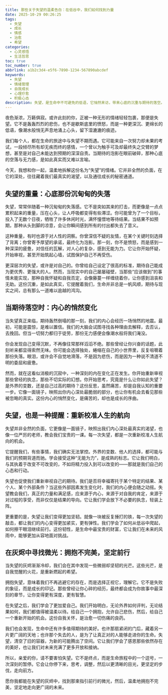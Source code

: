 ```yaml
---
title: 那些关于失望的温柔告白：在低谷中，我们如何找到力量
date: 2025-10-29 00:26:25
tags:
  - 失望
  - 成长
  - 情感
  - 治愈
  - 希望
categories:
  - 心灵感悟
  - 生活哲思
toc: true
toc_number: true
abbrlink: a1b2c3d4-e5f6-7890-1234-567890abcdef
keywords:
  - 失望
  - 情绪管理
  - 自我成长
  - 心理疗愈
  - 积极心态
description: 失望，是生命中不可避免的低语，它悄然来访，带来心底的沉重与期待的落空。然而，每一次失望，也都是一次深刻的自我对话，一次重新审视内心、积蓄力量的机会。本文将温柔地探讨失望的重量，以及我们如何在它的灰烬中，找到那束指引前行的微光，最终学会拥抱不完美，坚定地走向更广阔的未来。
---
```


夜色渐浓，万籁俱寂。或许此刻的你，正被一种无形的情绪轻轻包裹，那便是失望。它不是轰轰烈烈的悲伤，也不是歇斯底里的愤怒，而是一种更深沉、更绵长的低语，像潮水般悄无声息地涌上心头，留下湿漉漉的痕迹。

我们每个人，都在生命的旅途中与失望不期而遇。它可能来自一次努力却未果的考试，一段倾尽所有却无疾而终的感情，一个曾以为触手可及却最终失之交臂的梦想，甚至是对自己未能达到预期的深深自责。当期待的泡影在眼前破碎，那种心底的空落与无力感，是如此真实而又难以言喻。

今天，我想和你一起，温柔地拆解这份名为“失望”的情绪。它并非全然的负面，在它的深处，往往藏着我们最真实的渴望，以及通往成长的秘密通道。

## 失望的重量：心底那份沉甸甸的失落

失望，常常伴随着一种沉甸甸的失落感。它不是突如其来的打击，而更像是一点点累积起来的重量，压在心头，让人呼吸都变得有些滞涩。你可能曾为了一个目标，投入了无数个日夜，牺牲了许多休闲时光，满怀憧憬地等待结果。当结果不如预期，那种从头到脚的凉意，会让你瞬间感到所有的付出都失去了意义。

这种重量，有时也源于对人性的洞察。你曾深信不疑的友情，在某个关键时刻选择了背离；你曾寄予厚望的承诺，最终化为泡影。那一刻，你不是愤怒，而是感到一种深深的疲惫，对信任的瓦解，对人心的复杂，感到无能为力。它让你开始怀疑，开始审视，甚至开始筑起心墙，试图保护自己不再受伤。

更深层次的失望，或许是对自己的。你曾给自己设定了很高的标准，期待自己能成为更优秀、更强大的人。然而，当现实中的自己屡屡碰壁，当那些“应该做到”的事情未能实现，那种自我怀疑和自我否定，会像藤蔓一样缠绕着你，让你感到沮丧和无助。这份沉重，是如此真实，它提醒着我们，生命并非总是一帆风顺，期待与现实之间，总有那么一道难以逾越的鸿沟。

## 当期待落空时：内心的悄然变化

当失望真正来临，期待轰然倒塌的那一刻，我们的内心会经历一场悄然的地震。最初，可能是震惊，是难以置信。我们的大脑会试图寻找各种理由去解释，去否认，去挽回。但当一切努力都归于徒劳，那份无力感便会像潮水般将我们淹没。

你会发现自己变得沉默，不再像往常那样滔滔不绝。那些曾经让你兴奋的话题，此刻听来都显得索然无味。你可能会选择独处，蜷缩在自己的小世界里，反复咀嚼着那份失落。眼泪，或许会不自觉地滑落，不是因为悲伤，而是因为一种说不清道不明的委屈和疲惫。

然而，就在这看似消极的沉寂中，一种深刻的内在变化正在发生。你开始重新审视那些曾经的执念，那些不切实际的幻想。你开始思考，究竟是什么让你如此失望？是外界的变数，还是自己过高的期待？这份反思，虽然痛苦，却是自我认知的重要一步。它像一面镜子，映照出你内心深处最脆弱的部分，也让你有机会去看见那些被忽略的真实。这份内心的悄然变化，是痛苦的，却也是成长的序曲。

## 失望，也是一种提醒：重新校准人生的航向

失望并非全然的负面，它更像是一面镜子，映照出我们内心深处最真实的渴望，也像一位严厉的老师，教会我们宝贵的一课。每一次失望，都是一次重新校准人生航向的机会。

它提醒我们，有些事情，我们确实无法掌控。外界的变数、他人的选择，都可能与我们的预期背道而驰。学会接受这种“无能为力”，是成熟的标志。它让我们明白，与其执着于改变不可改变的，不如将精力投入到可以改变的——那就是我们自己的心态和行动。

失望也促使我们重新审视自己的期待。我们是否将幸福寄托于某个特定的结果、某个人、某个外部条件？当这些外部因素发生变化时，我们的内心便会随之动摇。失望教会我们，真正的力量和满足感，应来源于内心，来源于对自我的肯定，来源于对过程的享受，而非仅仅是结果的导向。它让我们学会放下不必要的执念，轻装上阵。

更重要的是，失望让我们变得更加坚韧。就像一块被反复捶打的铁，每一次失望的敲击，都让我们的内心变得更加紧实，更有弹性。我们学会了如何从低谷中爬起，如何擦干眼泪继续前行。这份韧性，是生命中最宝贵的财富，它让我们在未来的风雨中，能够更加从容地面对挑战。

## 在灰烬中寻找微光：拥抱不完美，坚定前行

当失望的灰烬渐渐冷却，我们会在其中发现一些微弱却坚韧的光芒。这些光芒，是自我觉醒的火花，是重新燃起的希望。

拥抱失望，意味着我们不再逃避它的存在，而是选择正视它，理解它。它不是失败的象征，而是成长的印记。那些曾经让你心碎的经历，最终都会成为你故事中最深刻的章节，让你变得更有深度，更有智慧。

在失望之后，我们学会了更加爱自己。我们开始明白，无论外界如何评判，无论结果如何，我们都值得被温柔以待。给自己一个拥抱，允许自己悲伤，然后，给自己一个重新开始的机会。这份自我关怀，是治愈一切伤痛的良药。

我们也会发现，生命中还有许多值得期待的美好。也许那扇紧闭的门后，藏着另一片更广阔的天地；也许那个失去的人，是为了让真正对的人能够走进你的生命。失望，清空了旧的容器，为新的可能腾出了空间。它让我们学会了感恩那些依然存在的美好，也让我们对未来充满了更多开放和接纳。

所以，亲爱的你，请不要害怕失望。它不是终点，而是生命旅程中的一个逗号，一次深刻的暂停。它会让你停下来，思考，调整，然后以更清晰的目光，更坚定的步伐，走向前方。

愿你我都能在失望的灰烬中，找到那束指引前行的微光，然后，温柔地拥抱不完美，坚定地走向更广阔的未来。